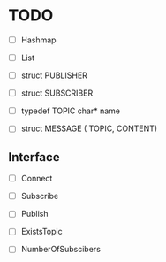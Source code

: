 # TODO

- [ ] Hashmap
- [ ] List

- [ ] struct PUBLISHER
- [ ] struct SUBSCRIBER
- [ ] typedef TOPIC char* name

- [ ] struct MESSAGE ( TOPIC, CONTENT)

## Interface
 - [ ] Connect
 - [ ] Subscribe
 - [ ] Publish
 - [ ] ExistsTopic
 - [ ] NumberOfSubscibers



